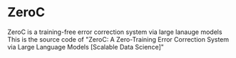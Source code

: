 # ZeroC
ZeroC is a training-free error correction system via large lanauge models
This is the source code of "ZeroC: A Zero-Training Error Correction System via Large Language Models [Scalable Data Science]"
